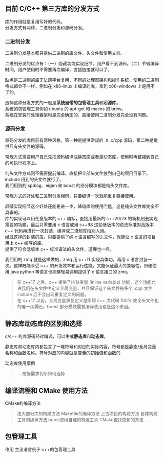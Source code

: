 ## 目前 C/C++ 第三方库的分发方式
库的作用就是复用写好的代码。   
分发方式有两种，二进制分发和源码分发。   

### 二进制分发
二进制分发基本都只提供二进制的库文件、头文件和使用文档。   

二进制分发的优点有：（一）隐藏功能实现细节，用户看不到源码。（二）节省编译时间，用户使用时不需要再次编译，直接链接就可以了。    

缺点是二进制的库无法跨平台复用，不同的处理器架构和操作系统，使用的二进制格式都会不一样，例如在 x86-linux 上编译的库，拿到 x86-windows 上是用不了的。

选择这种分发方式的一般是**系统自带的包管理工具**和**闭源库**。   
系统的包管理工具例如 ubuntu 的 apt-get 和 macos 的 brew。  
系统在安装时处理器架构是完全确定的，直接使用二进制分发完全没有问题。  

### 源码分发
源码分发的库目前有两种风格，第一种是提供常规的 .h .c/cpp 源码，第二种是提供只有头文件的源码。   

常规方式需要用户自己先把源码编译成静态库或者是动态库，使用时再链接到自己的可执行程序上。

纯头文件方式则不需要提前编译，直接把全部头文件放到自己的项目目录下，include 用到的头文件就行了。   
我们用到的 spdlog、eigen 和 boost 的部分模块都是纯头文件库。

常规方式的好处和二进制分发相同，只要编译一次就能重复链接使用。   

屏蔽实现细节这个好处还能更进一步，降级库的使用门槛，这是纯头文件库完全不具备的。  
库的实现可以用任意版本的 c++ 编写，直接用最新的 c++20/23 的新机制去实现需要的功能，最后只需要用 c 语言或用 c++98 这些低版本的语法标准对高版本 c++ 代码再进行一次封装，编译成二进制库给别人用。   
经过这样的封装的库，只要提供了纯 c 语言编写的头文件，就能让 c 语言的项目用上 c++ 编写的库。   
提供了符合低版本 c++ 标准语法的头文件，道理也一样。   

我们用的 zmq 就是这样做的，zmq 用 c++11 实现具体功，再用 c 语言封装一次。这样既能享受 c++ 的开发效率和运行性能，又能保证最大的兼容性，即便使用 java python 等语言也能够轻易调用提供了 c 语言接口的 zmq。  

> 在 c++17 之后，c++ 提供了内联变量 (inline variable) 功能，这个功能允许我们在头文件中定义全局变量，并且保证这个头文件被多个 .cpp 文件 include 后不会出现重复定义的问题。   
> 在 c++17 以前，全局变量重复定义是阻碍 c++ 库代码 100% 完全头文件化的唯一绊脚石，boost 部分模块需要编译使用也是这个原因。   

## 静态库动态库的区别和选择
c/c++ 的库源码经过编译，可以生成**静态库**和**动态库**。

静态库和动态库内都包含了一堆符号和对应的实际内容，符号都是静态/全局变量名称和函数名称。符号对应的内容就是变量的初始值和函数的

动态库使用案例
> ...
根据需求判断如何选择


## 编译流程和 CMake 使用方法
CMake的编译方法
> 绝大部分库的构建方法
Makefile的编译方法
> 上古项目的构建方法
自建构建工具的编译方法
> boost使用自建的构建工具
CMake查找依赖的方法
> ...

## 包管理工具
作用
主流语言例子
c++的包管理工具

